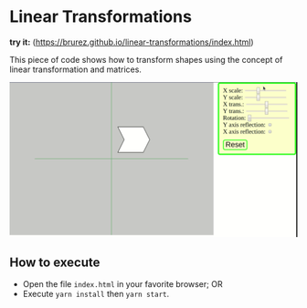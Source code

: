 # Linear Transformations

**try it:** (https://brurez.github.io/linear-transformations/index.html)

This piece of code shows how to transform shapes using the concept of linear transformation and matrices.

![demonstration](./demo.gif)

## How to execute
- Open the file `index.html` in your favorite browser;
OR
- Execute `yarn install` then `yarn start`.  
